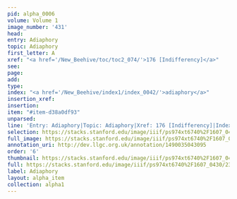 ```yaml
---
pid: alpha_0006
volume: Volume 1
image_number: '431'
head: 
entry: Adiaphory
topic: Adiaphory
first_letter: A
xref: "<a href='/New_Beehive/toc/toc2_074/'>176 [Indifferency]</a>"
see: 
page: 
add: 
type: 
index: "<a href='/New_Beehive/index1/index_0042/'>adiaphory</a>"
insertion_xref: 
insertion: 
item: "#item-d38a0df93"
unparsed: 
line: 'Entry: Adiaphory|Topic: Adiaphory|Xref: 176 [Indifferency]|Index: adiaphory|#item-d38a0df93'
selection: https://stacks.stanford.edu/image/iiif/ps974xt6740%2F1607_0430/232,2763,3234,432/full/0/default.jpg
full_image: https://stacks.stanford.edu/image/iiif/ps974xt6740%2F1607_0430/full/full/0/default.jpg
annotation_uri: http://dev.llgc.org.uk/annotation/1490035043095
order: '6'
thumbnail: https://stacks.stanford.edu/image/iiif/ps974xt6740%2F1607_0430/232,2763,600,180/250,/0/default.jpg
full: https://stacks.stanford.edu/image/iiif/ps974xt6740%2F1607_0430/232,2763,3234,432/full/0/default.jpg
label: Adiaphory
layout: alpha_item
collection: alpha1
---
```

